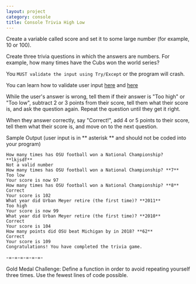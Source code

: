 ```yaml
---
layout: project
category: console
title: Console Trivia High Low
---
```

Create a variable called score and set it to some large number (for example, 10 or 100).

Create three trivia questions in which the answers are numbers. For example, how many times have the Cubs won the world series?

You ```MUST validate the input using Try/Except``` or the program will crash.

You can learn how to validate user input [here](https://www.101computing.net/number-only/) and [here](https://www.w3schools.com/python/python_try_except.asp)

While the user's answer is wrong, tell them if their answer is "Too high" or "Too low", subtract 2 or 3 points from their score, tell them what their score is, and ask the question again. Repeat the question until they get it right.

When they answer correctly, say "Correct!", add 4 or 5 points to their score, tell them what their score is, and move on to the next question.

Sample Output (user input is in ** asterisk ** and should not be coded into your program)
```
How many times has OSU football won a National Championship? **lkjsdf**
Not a valid number
How many times has OSU football won a National Championship? **7**
Too low
Your score is now 97
How many times has OSU football won a National Championship? **8**
Correct
Your score is 102
What year did Urban Meyer retire (the first time)? **2011**
Too high
Your score is now 99
What year did Urban Meyer retire (the first time)? **2010**
Correct
Your score is 104
How many points did OSU beat Michigan by in 2018? **62**
Correct
Your score is 109
Congratulations! You have completed the trivia game.
```


-=-=-=-=-=-=-

Gold Medal Challenge: Define a function in order to avoid repeating yourself three times. Use the fewest lines of code possible.
